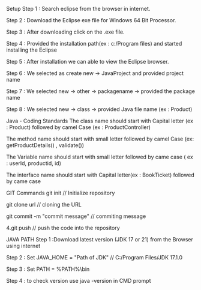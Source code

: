 Setup
Step 1 : Search eclipse from the browser in internet.

Step 2 : Download the Eclipse exe file for Windows 64 Bit Processor.

Step 3 : After downloading click on the .exe file.

Step 4 : Provided the installation path(ex : c:/Program files) and started installing the Eclipse

Step 5 : After installation we can able to view the Eclipse browser.

Step 6 : We selected as create new -> JavaProject and provided project name

Step 7 : We selected new -> other -> packagename -> provided the package name

Step 8 : We selected new -> class -> provided Java file name (ex : Product)

Java - Coding Standards
The class name should start with Capital letter (ex : Product) followed by camel Case (ex : ProductController)

The method name should start with small letter followed by camel Case (ex: getProductDetails() , validate())

The Variable name should start with small letter followed by came case ( ex : userId, productid, id)

The interface name should start with Capital letter(ex : BookTicket) followed by came case

GIT Commands
git init // Initialize repository

git clone url // cloning the URL

git commit -m "commit message" // commiting message

4.git push // push the code into the repository

JAVA PATH
Step 1 :Download latest version (JDK 17 or 21) from the Browser using internet

Step 2 : Set JAVA_HOME = "Path of JDK" // C:/Program Files/JDK 17.1.0

Step 3 : Set PATH = %PATH%\bin

Step 4 : to check version use java -version in CMD prompt

